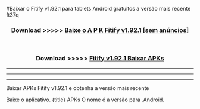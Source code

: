 #Baixar o Fitify v1.92.1  para tablets Android gratuitos a versão mais recente ft37q


<div align="center">
<h3>Download >>>>> <a href="https://pt-web.web.app/?pt= Fitify v1.92.1">Baixe o A P K Fitify v1.92.1 [sem anúncios]</a></h3><br>

<h3>Download >>>>> <a href="https://pt-web.web.app/?pt= Fitify v1.92.1">Fitify v1.92.1 Baixar APKs</a></h3>
</div>

----------------------------------------------------------

----------------------------------------------------------

----------------------------------------------------------

Baixar APKs Fitify v1.92.1 e obtenha a versão mais recente

Baixe o aplicativo. {title} APKs O nome é a versão para .Android.



